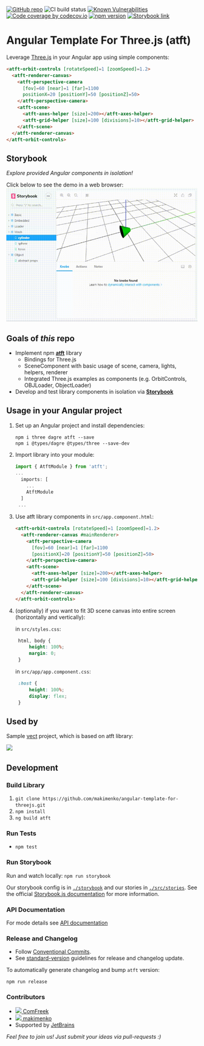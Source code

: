 [![GitHub repo](https://img.shields.io/github/stars/makimenko/angular-template-for-threejs?label=GitHub&style=social)](https://github.com/makimenko/angular-template-for-threejs)
![CI build status](https://github.com/makimenko/angular-template-for-threejs/workflows/CI/badge.svg)
[![Known Vulnerabilities](https://snyk.io/test/github/makimenko/angular-template-for-threejs/badge.svg)](https://snyk.io/test/github/makimenko/angular-template-for-threejs)
[![Code coverage by codecov.io](https://codecov.io/gh/makimenko/angular-template-for-threejs/branch/master/graph/badge.svg)](https://codecov.io/gh/makimenko/angular-template-for-threejs)
[![npm version](https://badge.fury.io/js/atft.svg)](https://badge.fury.io/js/atft)
[![Storybook link](https://raw.githubusercontent.com/storybooks/brand/master/badge/badge-storybook.svg?sanitize=true)](https://makimenko.github.io/angular-template-for-threejs/storybook)


# Angular Template For Three.js (atft)

Leverage [Three.js](https://threejs.org) in your Angular app using simple components:

```html
<atft-orbit-controls [rotateSpeed]=1 [zoomSpeed]=1.2>
  <atft-renderer-canvas>
    <atft-perspective-camera
      [fov]=60 [near]=1 [far]=1100
      positionX=20 [positionY]=50 [positionZ]=50>
    </atft-perspective-camera>
    <atft-scene>
      <atft-axes-helper [size]=200></atft-axes-helper>
      <atft-grid-helper [size]=100 [divisions]=10></atft-grid-helper>
    </atft-scene>
  </atft-renderer-canvas>
</atft-orbit-controls>
```

## Storybook

*Explore provided Angular components in isolation!*

Click below to see the demo in a web browser:<br>
<a href="https://makimenko.github.io/angular-template-for-threejs/storybook">
<img src="https://raw.githubusercontent.com/makimenko/files/master/angular-template-for-threejs/images/storybook.gif">
</a>

## Goals of _this_ repo

- Implement npm [**atft**](https://www.npmjs.com/package/atft) library
  - Bindings for Three.js
  - SceneComponent with basic usage of scene, camera, lights, helpers, renderer
  - Integrated Three.js examples as components (e.g. OrbitControls, OBJLoader, ObjectLoader)
- Develop and test library components in isolation via [**Storybook**](https://makimenko.github.io/angular-template-for-threejs/storybook)

## Usage in your Angular project

1. Set up an Angular project and install dependencies:
   ```
   npm i three dagre atft --save
   npm i @types/dagre @types/three --save-dev
   ```
2. Import library into your module:
   ```typescript
   import { AtftModule } from 'atft';
   ...
     imports: [
       ...
       AtftModule
     ]
    ...
   ```
3. Use atft library components in `src/app.component.html`:
    ```html
    <atft-orbit-controls [rotateSpeed]=1 [zoomSpeed]=1.2>
      <atft-renderer-canvas #mainRenderer>
        <atft-perspective-camera
          [fov]=60 [near]=1 [far]=1100
          [positionX]=20 [positionY]=50 [positionZ]=50>
        </atft-perspective-camera>
        <atft-scene>
          <atft-axes-helper [size]=200></atft-axes-helper>
          <atft-grid-helper [size]=100 [divisions]=10></atft-grid-helper>
        </atft-scene>
      </atft-renderer-canvas>
    </atft-orbit-controls>
    ```
4. (optionally) if you want to fit 3D scene canvas into entire screen (horizontally and vertically):

   in `src/styles.css`:
   ```css
    html, body {
        height: 100%;
        margin: 0;
    }  
    ```
   in `src/app/app.component.css`:
   ```css
    :host {
        height: 100%;
        display: flex;
    } 
    ```

## Used by
Sample [vect](https://github.com/makimenko/vect) project, which is based on atft library:

<a href="https://github.com/makimenko/vect">
<img src="https://raw.githubusercontent.com/makimenko/files/master/vect/images/demo.gif">
</a>

## Development

### Build Library

1. `git clone https://github.com/makimenko/angular-template-for-threejs.git`
2. `npm install`
3. `ng build atft`

### Run Tests

- `npm test`

### Run Storybook

Run and watch locally: `npm run storybook`

Our storybook config is in [`./storybook`](./.storybook) and our stories in [`./src/stories`](./src/stories).
See the official [Storybook.js documentation](https://storybook.js.org) for more information.

### API Documentation

For mode details see [API documentation](https://makimenko.github.io/angular-template-for-threejs)

### Release and Changelog
- Follow [Conventional Commits](https://www.conventionalcommits.org/en/v1.0.0/).
- See [standard-version](https://github.com/conventional-changelog/standard-version) guidelines for release and changelog update.

To automatically generate changelog and bump `atft` version:
```
npm run release
```

### Contributors

- [<img src="https://avatars0.githubusercontent.com/u/1827709?s=20"> ComFreek](https://github.com/ComFreek)
- [<img src="https://avatars1.githubusercontent.com/u/11466819?s=20"> makimenko](https://github.com/makimenko)
- Supported by [JetBrains](https://www.jetbrains.com/?from=AngularThreejsTemplateForDummies)

_Feel free to join us! Just submit your ideas via pull-requests :)_ 
